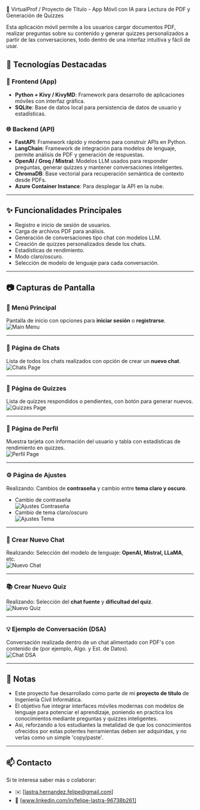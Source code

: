 📱 VirtualProf / Proyecto de Título - App Móvil con IA para Lectura de PDF y Generación de Quizzes

Esta aplicación móvil permite a los usuarios cargar documentos PDF, realizar preguntas sobre su contenido y generar quizzes personalizados a partir de las conversaciones, todo dentro de una interfaz intuitiva y fácil de usar.

## 🚀 Tecnologías Destacadas

### 🔧 Frontend (App)
- **Python + Kivy / KivyMD**: Framework para desarrollo de aplicaciones móviles con interfaz gráfica.
- **SQLite**: Base de datos local para persistencia de datos de usuario y estadísticas.

### 🌐 Backend (API)
- **FastAPI**: Framework rápido y moderno para construir APIs en Python.
- **LangChain**: Framework de integración para modelos de lenguaje, permite análisis de PDF y generación de respuestas.
- **OpenAI / Groq / Mistral**: Modelos LLM usados para responder preguntas, generar quizzes y mantener conversaciones inteligentes.
- **ChromaDB**: Base vectorial para recuperación semántica de contexto desde PDFs.
- **Azure Container Instance**: Para desplegar la API en la nube.

---

## ✨ Funcionalidades Principales

- Registro e inicio de sesión de usuarios.
- Carga de archivos PDF para análisis.
- Generación de conversaciones tipo chat con modelos LLM.
- Creación de quizzes personalizados desde los chats.
- Estadísticas de rendimiento.
- Modo claro/oscuro.
- Selección de modelo de lenguaje para cada conversación.

---

## 📷 Capturas de Pantalla

### 🧭 Menú Principal  
Pantalla de inicio con opciones para **iniciar sesión** o **registrarse**.  
![Main Menu](./ScreenShots/main-menu.png)

---

### 💬 Página de Chats  
Lista de todos los chats realizados con opción de crear un **nuevo chat**.  
![Chats Page](./ScreenShots/Chats-page.png)

---

### 📝 Página de Quizzes  
Lista de quizzes respondidos o pendientes, con botón para generar nuevos.  
![Quizzes Page](./ScreenShots/quizzes-page.png)

---

### 👤 Página de Perfil  
Muestra tarjeta con información del usuario y tabla con estadísticas de rendimiento en quizzes.  
![Perfil Page](./ScreenShots/perfil-page.png)

---

### ⚙️ Página de Ajustes  
Realizando: Cambios de **contraseña** y cambio entre **tema claro y oscuro**.
- Cambio de contraseña  
  ![Ajustes Contraseña](./ScreenShots/ajustes-page.png)
- Cambio de tema claro/oscuro  
  ![Ajustes Tema](./ScreenShots/tema-claro.png)

---

### 🧠 Crear Nuevo Chat  
Realizando: Selección del modelo de lenguaje: **OpenAI, Mistral, LLaMA**, etc.  
![Nuevo Chat](./ScreenShots/ej-newChat.png)

---

### 📚 Crear Nuevo Quiz  
Realizando: Selección del **chat fuente** y **dificultad del quiz**.  
![Nuevo Quiz](./ScreenShots/ej-newQuiz.png)

---

### 💡 Ejemplo de Conversación (DSA)  
Conversación realizada dentro de un chat alimentado con PDF's con contenido de (por ejemplo, Algo. y Est. de Datos).  
![Chat DSA](./ScreenShots/chat-dsaClaro.png)

---

## 📌 Notas

- Este proyecto fue desarrollado como parte de mi **proyecto de título** de Ingeniería Civil Informática.
- El objetivo fue integrar interfaces móviles modernas con modelos de lenguaje para potenciar el aprendizaje, poniendo en practica los conocimientos mediante preguntas y quizzes inteligentes.
- Asi, reforzando a los estudiantes la metalidad de que los conocimientos ofrecidos por estas potentes herramientas deben ser adquiridas, y no verlas como un simple 'copy/paste'.

---

## 📫 Contacto

Si te interesa saber más o colaborar:

- ✉️ [lastra.hernandez.felipe@gmail.com]
- 💼 [www.linkedin.com/in/felipe-lastra-96738b261]
